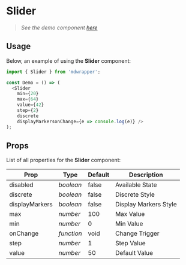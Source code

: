 # Slider

> _See the demo component [here](./Slider.jsx)_

## Usage

Below, an example of using the **Slider** component:

```js
import { Slider } from 'mdwrapper';

const Demo = () => (
  <Slider
    min={20}
    max={64}
    value={42}
    step={2}
    discrete
    displayMarkersonChange={e => console.log(e)} />
);
```

## Props

List of all properties for the **Slider** component:

| **Prop** | **Type** | **Default** | **Description** |
|--|--|--|--|
| disabled | _boolean_ | false | Available State |
| discrete | _boolean_ | false | Discrete Style |
| displayMarkers | _boolean_ | false | Display Markers Style |
| max | _number_ | 100 | Max Value |
| min | _number_ | 0 | Min Value |
| onChange | _function_ | void | Change Trigger |
| step | _number_ | 1 | Step Value |
| value | _number_ | 50 | Default Value |
